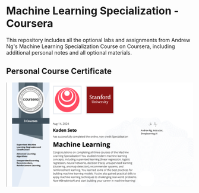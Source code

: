 # Machine Learning Specialization - Coursera

This repository includes all the optional labs and assignments from Andrew Ng's Machine Learning Specialization Course on Coursera, including additional personal notes and all optional materials. 

## Personal Course Certificate

<img src="./Certificate/MachineLearningSpecializationCertificate.png">
